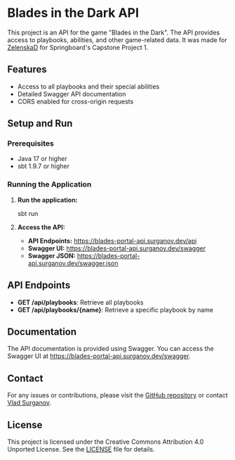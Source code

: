 # Blades in the Dark API

This project is an API for the game "Blades in the Dark". The API provides access to playbooks, abilities, and other game-related data. It was made for [ZelenskaD](https://github.com/ZelenskaD) for Springboard's Capstone Project 1.

## Features

- Access to all playbooks and their special abilities
- Detailed Swagger API documentation
- CORS enabled for cross-origin requests

## Setup and Run

### Prerequisites

- Java 17 or higher
- sbt 1.9.7 or higher

### Running the Application

1. **Run the application:**

   sbt run

2. **Access the API:**

    - **API Endpoints:** <https://blades-portal-api.surganov.dev/api>
    - **Swagger UI:** <https://blades-portal-api.surganov.dev/swagger>
    - **Swagger JSON:** <https://blades-portal-api.surganov.dev/swagger.json>

## API Endpoints

- **GET /api/playbooks**: Retrieve all playbooks
- **GET /api/playbooks/{name}**: Retrieve a specific playbook by name

## Documentation

The API documentation is provided using Swagger. You can access the Swagger UI at <https://blades-portal-api.surganov.dev/swagger>.

## Contact

For any issues or contributions, please visit the [GitHub repository](https://github.com/avsurganov/blade-portal-api/issues) or contact [Vlad Surganov](https://www.linkedin.com/in/avsurganov/).

## License

This project is licensed under the Creative Commons Attribution 4.0 Unported License. See the [LICENSE](https://creativecommons.org/licenses/by/4.0/) file for details.
